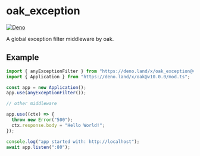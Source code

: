 # oak_exception

[![Deno](https://github.com/jiawei397/oak_exception/actions/workflows/deno.yml/badge.svg)](https://github.com/jiawei397/oak_exception/actions/workflows/deno.yml)

A global exception filter middleware by oak.

## Example

```typescript
import { anyExceptionFilter } from "https://deno.land/x/oak_exception@v0.0.9/mod.ts";
import { Application } from "https://deno.land/x/oak@v10.0.0/mod.ts";

const app = new Application();
app.use(anyExceptionFilter());

// other middleware

app.use((ctx) => {
  throw new Error("500");
  ctx.response.body = "Hello World!";
});

console.log("app started with: http://localhost");
await app.listen(":80");
```
